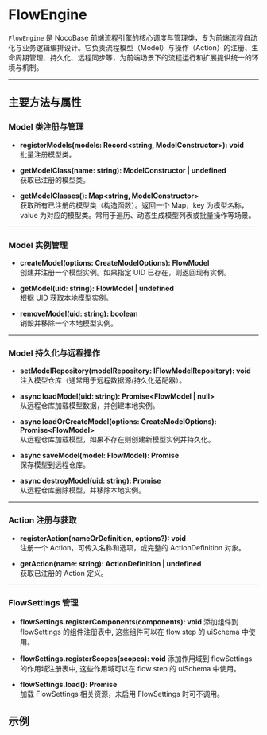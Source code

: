 # FlowEngine

`FlowEngine` 是 NocoBase 前端流程引擎的核心调度与管理类，专为前端流程自动化与业务逻辑编排设计。它负责流程模型（Model）与操作（Action）的注册、生命周期管理、持久化、远程同步等，为前端场景下的流程运行和扩展提供统一的环境与机制。

---

## 主要方法与属性

### Model 类注册与管理

- **registerModels(models: Record<string, ModelConstructor>): void**  
  批量注册模型类。

- **getModelClass(name: string): ModelConstructor | undefined**  
  获取已注册的模型类。

- **getModelClasses(): Map<string, ModelConstructor>**  
  获取所有已注册的模型类（构造函数）。返回一个 Map，key 为模型名称，value 为对应的模型类。常用于遍历、动态生成模型列表或批量操作等场景。
---

### Model 实例管理

- **createModel(options: CreateModelOptions): FlowModel**  
  创建并注册一个模型实例。如果指定 UID 已存在，则返回现有实例。

- **getModel(uid: string): FlowModel | undefined**  
  根据 UID 获取本地模型实例。

- **removeModel(uid: string): boolean**  
  销毁并移除一个本地模型实例。

---

### Model 持久化与远程操作

- **setModelRepository(modelRepository: IFlowModelRepository): void**  
  注入模型仓库（通常用于远程数据源/持久化适配器）。

- **async loadModel(uid: string): Promise<FlowModel \| null>**  
  从远程仓库加载模型数据，并创建本地实例。

- **async loadOrCreateModel(options: CreateModelOptions): Promise\<FlowModel\>**  
  从远程仓库加载模型，如果不存在则创建新模型实例并持久化。

- **async saveModel(model: FlowModel): Promise<any>**  
  保存模型到远程仓库。

- **async destroyModel(uid: string): Promise<boolean>**  
  从远程仓库删除模型，并移除本地实例。

---

### Action 注册与获取

- **registerAction(nameOrDefinition, options?): void**  
  注册一个 Action，可传入名称和选项，或完整的 ActionDefinition 对象。

- **getAction(name: string): ActionDefinition \| undefined**  
  获取已注册的 Action 定义。

---

### FlowSettings 管理

- **flowSettings.registerComponents(components): void**
  添加组件到 flowSettings 的组件注册表中, 这些组件可以在 flow step 的 uiSchema 中使用。

- **flowSettings.registerScopes(scopes): void**
  添加作用域到 flowSettings 的作用域注册表中, 这些作用域可以在 flow step 的 uiSchema 中使用。

- **flowSettings.load(): Promise<void>**  
  加载 FlowSettings 相关资源，未启用 FlowSettings 时可不调用。

## 示例

<code src="./demos/quickstart.tsx"></code>
